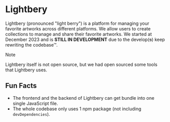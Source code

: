 # Lightbery
Lightbery (pronounced "light berry") is a platform for managing your favorite artworks across different platforms. We allow users to create collections to manage and share their favorite artworks. We started at December 2023 and is **STILL IN DEVELOPMENT** due to the develop(~~s~~) keep rewriting the codebase™.

> [!Note]
> Lightbery itself is not open source, but we had open sourced some tools that Lightbery uses.

## Fun Facts
* The frontend and the backend of Lightbery can get bundle into one single JavaScript file.
* The whole codebase only uses 1 npm package (not including `devDependencies`).
